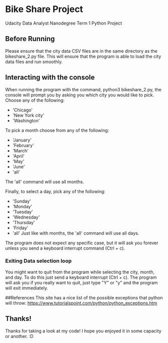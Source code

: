 # Bike Share Project
Udacity Data Analyst Nanodegree Term 1 Python Project

## Before Running
Please ensure that the city data CSV files are in the same directory as the bikeshare_2.py file.
This will ensure that the program is able to load the city data files and run smoothly.


## Interacting with the console
When running the program with the command, python3 bikeshare_2.py, the console will prompt you by
asking you which city you would like to pick. Choose any of the following:
- 'Chicago'
- 'New York city'
- 'Washington'

To pick a month choose from any of the following:
- 'January'
- 'February'
- 'March'
- 'April'
- 'May'
- 'June'
- 'all'

The 'all' command will use all months.

Finally, to select a day, pick any of the following:
- 'Sunday'
- 'Monday'
- 'Tuesday'
- 'Wednesday'
- 'Thursday'
- 'Friday'
- 'all'
Just like with months, the 'all' command will use all days.

The program does not expect any specific case, but it will ask you forever unless you send a
keyboard interrupt command (Ctrl + c).

### Exiting Data selection loop
You might want to quit from the program while selecting the city, month, and day. To do this
just send a keyboard interrupt (Ctrl + c). The program will ask you if you really want to
quit, just type "Y" or "y" and the program will exit immediately.

##References
This site has a nice list of the possible exceptions that python will throw:
https://www.tutorialspoint.com/python/python_exceptions.htm


## Thanks!
Thanks for taking a look at my code! I hope you enjoyed it in some capacity or another. :D